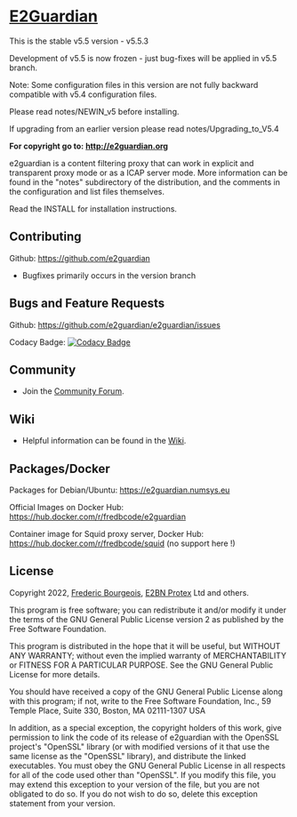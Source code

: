 # [E2Guardian](http://e2guardian.org)

This is the stable v5.5 version - v5.5.3

Development of v5.5 is now frozen - just bug-fixes will be applied in v5.5 branch.

Note: Some configuration files in this version are not fully backward compatible
with v5.4 configuration files.

Please read notes/NEWIN_v5 before installing.

If upgrading from an earlier version please read notes/Upgrading_to_V5.4

**For copyright go to: http://e2guardian.org**

e2guardian is a content filtering proxy that can work in 
explicit and transparent proxy mode or as a ICAP server mode.
More information can be found in the "notes" subdirectory of the distribution, 
and the comments in the configuration and list files themselves.

Read the INSTALL for installation instructions.

## Contributing

Github: https://github.com/e2guardian

*	Bugfixes primarily occurs in the version branch 

## Bugs and Feature Requests

Github: https://github.com/e2guardian/e2guardian/issues

Codacy Badge:
[![Codacy Badge](https://api.codacy.com/project/badge/Grade/92742338bce249c6a52739d0343dabfa)](https://www.codacy.com/app/numsys/e2guardian?utm_source=github.com&amp;utm_medium=referral&amp;utm_content=e2guardian/e2guardian&amp;utm_campaign=Badge_Grade)

## Community

*	 Join the [Community
    Forum](https://groups.google.com/forum/#!forum/e2guardian).

## Wiki

*	Helpful information can be found in the [Wiki](https://github.com/e2guardian/e2guardian/wiki).

## Packages/Docker

Packages for Debian/Ubuntu: https://e2guardian.numsys.eu

Official Images on Docker Hub: https://hub.docker.com/r/fredbcode/e2guardian

Container image for Squid proxy server, Docker Hub: https://hub.docker.com/r/fredbcode/squid (no support here !)

## License

Copyright 2022, [Frederic Bourgeois](http://numsys.eu), [E2BN Protex](http://protex.e2bn.org) Ltd and others.

This program is free software; you can redistribute it and/or modify
it under the terms of the GNU General Public License version 2 as
published by the Free Software Foundation.

This program is distributed in the hope that it will be useful,
but WITHOUT ANY WARRANTY; without even the implied warranty of
MERCHANTABILITY or FITNESS FOR A PARTICULAR PURPOSE.  See the
GNU General Public License for more details.

You should have received a copy of the GNU General Public License
along with this program; if not, write to the Free Software
Foundation, Inc., 59 Temple Place, Suite 330, Boston, MA  02111-1307  USA

In addition, as a special exception, the copyright holders
of this work, give permission to link the code of its release of e2guardian
with the OpenSSL project's "OpenSSL" library (or with modified versions of
it that use the same license as the "OpenSSL" library), and distribute the
linked executables.  You must obey the GNU General Public License in all
respects for all of the code used other than "OpenSSL".  If you modify this
file, you may extend this exception to your version of the file, but you are
not obligated to do so.  If you do not wish to do so, delete this exception
statement from your version.
